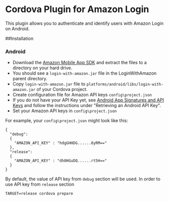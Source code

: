 # Cordova Plugin for Amazon Login

This plugin allows you to authenticate and identify users with Amazon Login on Android. 

##Installation

### Android

- Download the [Amazon Mobile App SDK](https://developer.amazon.com/public/resources/development-tools/sdk)  and extract the files to a directory on your hard drive.
- You should see a `login-with-amazon.jar` file in the LoginWithAmazon parent directory.
- Copy `login-with-amazon.jar` file to `platforms/android/libs/login-with-amazon.jar` of your Cordova project.
- Create configuration file for Amazon API keys `config\project.json`
- If you do not have your API Key yet, see [Android App Signatures and API Keys](https://developer.amazon.com/public/apis/engage/login-with-amazon/docs/register_android.html#Android%20App%20Signatures%20and%20API%20Keys) and follow the instructions under "Retrieving an Android API Key".
- Set your Amazon API keys in `config\project.json`

For example, your `config\project.json` might look like this:

```
{
  "debug":
  {
    "AMAZON_API_KEY" : "hdgGHHDG......8yRM=="
  },
  "release":
  {
    "AMAZON_API_KEY" : "dh8HGuDQ......rt5H=="
  }
}
```

By default, the value of API key from `debug` section will be used.
In order to use API key from `release` section 

```
TARGET=release cordova prepare
```


